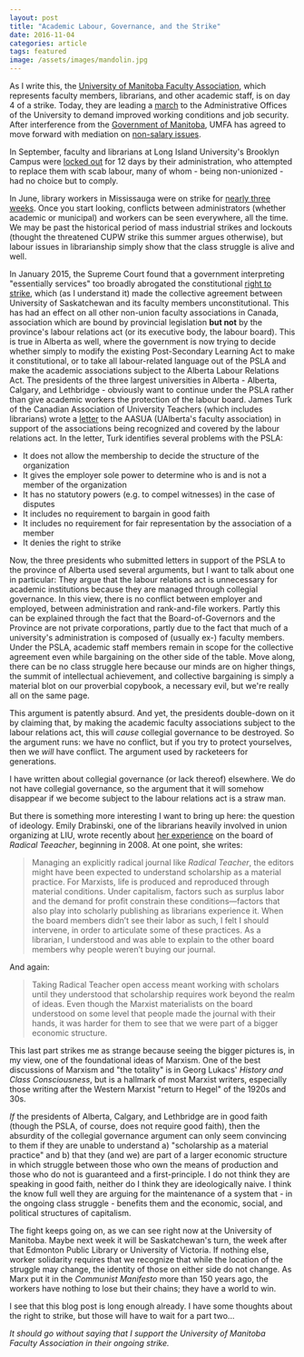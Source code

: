 ```yaml
---
layout: post
title: "Academic Labour, Governance, and the Strike"
date: 2016-11-04
categories: article
tags: featured
image: /assets/images/mandolin.jpg
---
```


As I write this, the [University of Manitoba Faculty
Association](http://www.umfa.ca/), which represents faculty members,
librarians, and other academic staff, is on day 4 of a strike. Today,
they are leading a [march](http://www.cbc.ca/news/canada/manitoba/university-manitoba-strike-picket-march-1.3836215) to the Administrative Offices of the University to demand improved working conditions and job security. After interference from the [Government of Manitoba](http://www.cbc.ca/news/canada/manitoba/interference-collective-bargaining-university-manitoba-1.3831126), UMFA has agreed to move forward with mediation on [non-salary issues](http://aeses.ca/picketing-message-umfa-president/).

In September, faculty and librarians at Long Island University's
Brooklyn Campus were [locked
out](http://www.theatlantic.com/business/archive/2016/09/an-unprecedented-faculty-lockout/499016/)
for 12 days by their administration, who attempted to replace them with
scab labour, many of whom - being non-unionized - had no choice but to
comply. 

In June, library workers in Mississauga were on strike for [nearly
three
weeks](http://www.mississauga.com/news-story/6778885-mississauga-library-workers-strike-ends-after-tentative-deal-reached-all-18-city-branches-remain-c/).
Once you start looking, conflicts between administrators (whether
academic or municipal) and workers can be seen everywhere, all the time.
We may be past the historical period of mass industrial strikes and
lockouts (thought the threatened CUPW strike this summer argues
otherwise), but labour issues in librarianship simply show that the
class struggle is alive and well.

In January 2015, the Supreme Court found that a government interpreting
"essentially services" too broadly abrogated the constitutional [right to
strike](https://scc-csc.lexum.com/scc-csc/scc-csc/en/item/14610/index.do),
which (as I understand it) made the collective agreement between
University of Saskatchewan and its faculty members unconstitutional.
This has had an effect on all other non-union faculty associations in
Canada, association which are bound by provincial legislation **but
not** by the province's labour relations act (or its executive body, the
labour board). This is true in Alberta as well, where the government is
now trying to decide whether simply to modify the existing
Post-Secondary Learning Act to make it constitutional, or to take all
labour-related language out of the PSLA and make the academic
associations subject to the Alberta Labour Relations Act. The presidents
of the three largest universities in Alberta - Alberta, Calgary, and
Lethbridge - obviously want to continue under the PSLA rather than give
academic workers the protection of the labour board. James Turk of the
Canadian Association of University Teachers (which includes librarians)
wrote a
[letter](http://www.aasua.ca/wp-content/uploads/2016/10/20161027TurktoAASUArePresidentsSubmission.pdf) to the AASUA (UAlberta's faculty association) in support
of the associations being recognized and covered by the labour relations
act. In the letter, Turk identifies several problems with the PSLA:

* It does not allow the membership to decide the structure of the
  organization
* It gives the employer sole power to determine who is and is not a
  member of the organization
* It has no statutory powers (e.g. to compel witnesses) in the case of
  disputes
* It includes no requirement to bargain in good faith
* It includes no requirement for fair representation by the association
  of a member
* It denies the right to strike

Now, the three presidents who submitted letters in support of the PSLA
to the province of Alberta used several arguments, but I want to talk
about one in particular: They argue that the labour relations act is
unnecessary for academic institutions because they are managed through
collegial governance. In this view, there is no conflict between
employer and employed, between administration and rank-and-file workers.
Partly this can be explained through the fact that the
Board-of-Governors and the Province are not private corporations, partly
due to the fact that much of a university's administration is composed
of (usually ex-) faculty members. Under the PSLA, academic staff members
remain in scope for the collective agreement even while bargaining on
the other side of the table. Move along, there can be no class struggle
here because our minds are on higher things, the summit of intellectual
achievement, and collective bargaining is simply a material blot on our
proverbial copybook, a necessary evil, but we're really all on the same
page.

This argument is patently absurd. And yet, the presidents double-down on
it by claiming that, by making the academic faculty associations subject
to the labour relations act, this will *cause* collegial governance to be
destroyed. So the argument runs: we have no conflict, but if you try to
protect yourselves, then we *will* have conflict. The argument used by
racketeers for generations.

I have written about collegial governance (or lack thereof) elsewhere.
We do not have collegial governance, so the argument that it will
somehow disappear if we become subject to the labour relations act is a
straw man.

But there is something more interesting I want to bring up here: the
question of ideology. Emily Drabinski, one of the librarians heavily
involved in union organizing at LIU, wrote recently about [her experience](http://crln.acrl.org/content/77/10/488.full) on
the board of *Radical Teeacher*, beginning in 2008. At one point, she
writes:

>Managing an explicitly radical journal like *Radical Teacher*, the
>editors might have been expected to understand scholarship as a
>material practice. For Marxists, life is produced and reproduced
>through material conditions. Under capitalism, factors such as surplus
>labor and the demand for profit constrain these conditions—factors that
>also play into scholarly publishing as librarians experience it. When
>the board members didn’t see their labor as such, I felt I should
>intervene, in order to articulate some of these practices. As a
>librarian, I understood and was able to explain to the other board
>members why people weren’t buying our journal.

And again:

>Taking Radical Teacher open access meant working with scholars until
>they understood that scholarship requires work beyond the realm of
>ideas. Even though the Marxist materialists on the board understood on
>some level that people made the journal with their hands, it was harder
>for them to see that we were part of a bigger economic structure.

This last part strikes me as strange because seeing the bigger pictures
is, in my view, one of the foundational ideas of Marxism. One of the
best discussions of Marxism and "the totality" is in Georg Lukacs'
*History and Class Consciousness*, but is a hallmark of most Marxist
writers, especially those writing after the Western Marxist "return to Hegel" of the 1920s and 30s.

*If* the presidents of Alberta, Calgary, and Lethbridge are in good
faith (though the PSLA, of course, does not require good faith), then
the absurdity of the collegial governance argument can only seem
convincing to them if they are unable to understand a) "scholarship as a
material practice" and b) that they (and we) are part of a larger
economic structure in which struggle between those who own the means of
production and those who do not is guaranteed and a first-principle. I
do not think they are speaking in good faith, neither do I think they
are ideologically naive. I think the know full well they are arguing for
the maintenance of a system that - in the ongoing class struggle -
benefits them and the economic, social, and political structures of
capitalism.

The fight keeps going on, as we can see right now at the University of
Manitoba. Maybe next week it will be Saskatchewan's turn, the week after
that Edmonton Public Library or University of Victoria. If nothing else,
worker solidarity requires that we recognize that while the location of
the struggle may change, the identity of those on either side do not
change. As Marx put it in the *Communist Manifesto* more than 150 years
ago, the workers have nothing to lose but their chains; they have a
world to win.

I see that this blog post is long enough already. I have some thoughts
about the right to strike, but those will have to wait for a part two...

*It should go without saying that I support the University of Manitoba
Faculty Association in their ongoing strike.*
